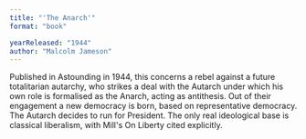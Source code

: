 ```yaml
---
title: "'The Anarch'"
format: "book"

yearReleased: "1944"
author: "Malcolm Jameson"
---
```

Published  in Astounding in 1944, this concerns a rebel against a future  totalitarian autarchy, who strikes a deal with the Autarch under which his own  role is formalised as the Anarch, acting as antithesis. Out of their engagement  a new democracy is born, based on representative democracy. The Autarch decides  to run for President. The only real ideological base is classical liberalism,  with Mill's On Liberty cited explicitly.
 